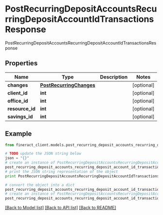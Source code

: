 # PostRecurringDepositAccountsRecurringDepositAccountIdTransactionsResponse

PostRecurringDepositAccountsRecurringDepositAccountIdTransactionsResponse

## Properties

Name | Type | Description | Notes
------------ | ------------- | ------------- | -------------
**changes** | [**PostRecurringChanges**](PostRecurringChanges.md) |  | [optional] 
**client_id** | **int** |  | [optional] 
**office_id** | **int** |  | [optional] 
**resource_id** | **int** |  | [optional] 
**savings_id** | **int** |  | [optional] 

## Example

```python
from fineract_client.models.post_recurring_deposit_accounts_recurring_deposit_account_id_transactions_response import PostRecurringDepositAccountsRecurringDepositAccountIdTransactionsResponse

# TODO update the JSON string below
json = "{}"
# create an instance of PostRecurringDepositAccountsRecurringDepositAccountIdTransactionsResponse from a JSON string
post_recurring_deposit_accounts_recurring_deposit_account_id_transactions_response_instance = PostRecurringDepositAccountsRecurringDepositAccountIdTransactionsResponse.from_json(json)
# print the JSON string representation of the object
print PostRecurringDepositAccountsRecurringDepositAccountIdTransactionsResponse.to_json()

# convert the object into a dict
post_recurring_deposit_accounts_recurring_deposit_account_id_transactions_response_dict = post_recurring_deposit_accounts_recurring_deposit_account_id_transactions_response_instance.to_dict()
# create an instance of PostRecurringDepositAccountsRecurringDepositAccountIdTransactionsResponse from a dict
post_recurring_deposit_accounts_recurring_deposit_account_id_transactions_response_form_dict = post_recurring_deposit_accounts_recurring_deposit_account_id_transactions_response.from_dict(post_recurring_deposit_accounts_recurring_deposit_account_id_transactions_response_dict)
```
[[Back to Model list]](../README.md#documentation-for-models) [[Back to API list]](../README.md#documentation-for-api-endpoints) [[Back to README]](../README.md)


